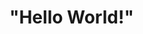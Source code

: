 <!DOCTYPE html>
<html lang="pt">
<head>
    <title>Documento</title>
</head>
<body>
    <h1>"Hello World!"</h1>
</body>
</html>
